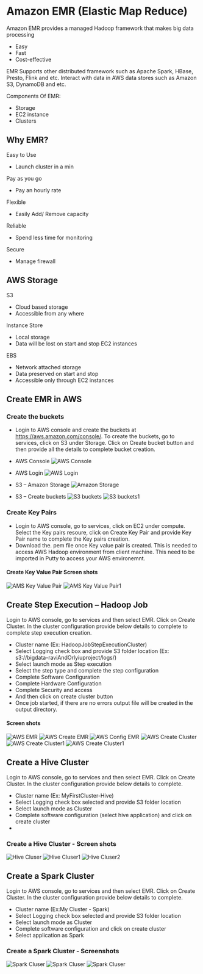 # Amazon EMR (Elastic Map Reduce)

Amazon EMR provides a managed Hadoop framework that makes big data processing
- Easy
- Fast
- Cost-effective

EMR Supports other distributed framework such as Apache Spark, HBase, Presto, Flink and etc.
Interact with data in AWS data stores such as Amazon S3, DynamoDB and etc.

Components Of EMR:
- Storage
- EC2 instance
- Clusters

## Why EMR?

Easy to Use
- Launch cluster in a min

Pay as you go
- Pay an hourly rate

Flexible
- Easily Add/ Remove capacity

Reliable
- Spend less time for monitoring

Secure
- Manage firewall

## AWS Storage

S3
- Cloud based storage
- Accessible from any where

Instance Store
- Local storage
- Data will be lost on start and stop EC2 instances

EBS
- Network attached storage
- Data preserved on start and stop
- Accessible only through EC2 instances

## Create EMR in AWS

### Create the buckets

- Login to AWS console and create the buckets at https://aws.amazon.com/console/. To create the buckets, go to services, click on S3 under Storage. Click on Create bucket button and then provide all the details to complete bucket creation.
- AWS Console
![AWS Console](images/aws_console.JPG)

- AWS Login
![AWS Login](images/aws_login.JPG)

- S3 – Amazon Storage
![Amazon Storage](images/storage_s3.JPG)

- S3 – Create buckets
![S3 buckets](images/create_bucket.JPG)
![S3 buckets1](images/create_bucket_1.JPG)

### Create Key Pairs

- Login to AWS console, go to services, click on EC2 under compute. Select the Key pairs resoure, click on Create Key Pair and provide Key Pair name to complete the Key pairs creation.
- Download the. pem file once Key value pair is created. This is needed to access AWS Hadoop environment from client machine. This need to be imported in Putty to access your AWS environemnt.

#### Create Key Value Pair Screen shots

![AMS Key Value Pair](images/key-value-pair.JPG)
![AMS Key Value Pair1](images/key-value-pair-1.JPG)


## Create Step Execution – Hadoop Job

Login to AWS console, go to services and then select EMR. Click on Create Cluster. In the cluster configuration provide below details to complete to complete step execution creation.
- Cluster name (Ex: HadoopJobStepExecutionCluster)
- Select Logging check box and provide S3 folder location (Ex: s3://bigdata-raviAndOrlyiuproject/logs/)
- Select launch mode as Step execution
- Select the step type and complete the step configuration
- Complete Software Configuration
- Complete Hardware Configuration
- Complete Security and access
- And then click on create cluster button
- Once job started, if there are no errors output file will be created in the output directory.

#### Screen shots

![AWS EMR](images/aws_emr.JPG)
![AWS Create EMR](images/create_emr.JPG)
![AWS Config EMR](images/emr-step-execution.JPG)
![AWS Create Cluster](images/step_cluster.JPG)
![AWS Create Cluster1](images/step_cluster_1.JPG)
![AWS Create Cluster1](images/step_cluster_1.JPG)

## Create a Hive Cluster

Login to AWS console, go to services and then select EMR. Click on Create Cluster. In the cluster configuration provide below details to complete.
- Cluster name (Ex: MyFirstCluster-Hive)
- Select Logging check box selected and provide S3 folder location
- Select launch mode as Cluster
- Complete software configuration (select hive application)  and click on create cluster
- 
### Create a Hive Cluster - Screen shots

![Hive Cluser](images/hive_cluster1.JPG)
![Hive Cluser1](images/hive_cluster2.JPG)
![Hive Cluser2](images/hive_cluster_2.JPG)

## Create a Spark Cluster
Login to AWS console, go to services and then select EMR. Click on Create Cluster. In the cluster configuration provide below details to complete.
- Cluster name (Ex:My Cluster - Spark)
- Select Logging check box selected and provide S3 folder location
- Select launch mode as Cluster
- Complete software configuration and click on create cluster
- Select application as Spark

### Create a Spark Cluster - Screenshots

![Spark Cluser](images/spark_cluster1.JPG)
![Spark Cluser](images/spark_cluster2.JPG)
![Spark Cluser](images/spark_cluster3.JPG)


